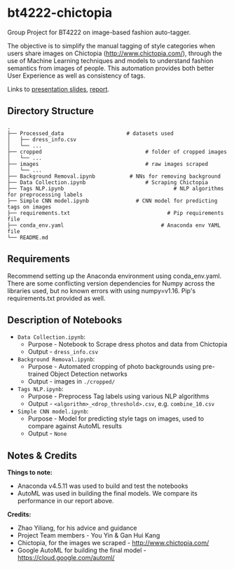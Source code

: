 # bt4222-chictopia
Group Project for BT4222 on image-based fashion auto-tagger.

The objective is to simplify the manual tagging of style categories when users share images on Chictopia (http://www.chictopia.com/),  through the use of Machine Learning techniques and models to understand fashion semantics from images of people. This automation provides both better User Experience as well as consistency of tags.

Links to [presentation slides](https://docs.google.com/presentation/d/1nBkYq5ItAoaFNd3p6EdxdFOlYmV60QmifROt3JFnAbU/edit?usp=sharing), 
[report](https://docs.google.com/document/d/1R2MiG0BAvXMWWo6ca8vRD92-3tDowzkcMbZIoWE_CDo/edit?usp=sharing).

## Directory Structure
```
.
├── Processed_data                    # datasets used
│   ├── dress_info.csv
│   └── ...                 
├── cropped                        			# folder of cropped images
│   └── ...                 
├── images                         			# raw images scraped
│   └── ...                 
├── Background Removal.ipynb      	   # NNs for removing background
├── Data Collection.ipynb      			    # Scraping Chictopia
├── Tags NLP.ipynb      					         # NLP algorithms for preprocessing labels
├── Simple CNN model.ipynb      	     # CNN model for predicting tags on images
├── requirements.txt 				     	       # Pip requirements file
├── conda_env.yaml				      	         # Anaconda env YAML file
└── README.md
```

## Requirements

Recommend setting up the Anaconda environment using conda_env.yaml. There are some conflicting version dependencies for Numpy across the libraries used, but no known errors with using numpy=v1.16.
Pip's requirements.txt provided as well.


## Description of Notebooks

* `Data Collection.ipynb`: 
  * Purpose - Notebook to Scrape dress photos and data from Chictopia
  * Output - `dress_info.csv`
* `Background Removal.ipynb`:
  * Purpose - Automated cropping of photo backgrounds using pre-trained Object Detection networks
  * Output - images in `./cropped/`
* `Tags NLP.ipynb`: 
  * Purpose - Preprocess Tag labels using various NLP algorithms
  * Output - `<algorithm>_<drop_threshold>.csv`, e.g. `combine_10.csv`
* `Simple CNN model.ipynb`:
  * Purpose - Model for predicting style tags on images, used to compare against AutoML results
  * Output - `None`

## Notes & Credits
__Things to note:__
* Anaconda v4.5.11 was used to build and test the notebooks
* AutoML was used in building the final models. We compare its performance in our report above.

__Credits:__
* Zhao Yiliang, for his advice and guidance
* Project Team members - You Yin & Gan Hui Kang
* Chictopia, for the images we scraped - http://www.chictopia.com/
* Google AutoML for building the final model - https://cloud.google.com/automl/
